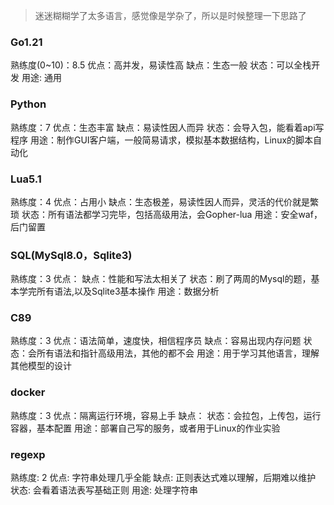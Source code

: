 > 迷迷糊糊学了太多语言，感觉像是学杂了，所以是时候整理一下思路了

### Go1.21

熟练度(0~10)：8.5
优点：高并发，易读性高
缺点：生态一般
状态：可以全栈开发
用途: 通用

### Python

熟练度：7
优点：生态丰富
缺点：易读性因人而异
状态：会导入包，能看着api写程序
用途：制作GUI客户端，一般简易请求，模拟基本数据结构，Linux的脚本自动化

### Lua5.1

熟练度：4
优点：占用小
缺点：生态极差，易读性因人而异，灵活的代价就是繁琐
状态：所有语法都学习完毕，包括高级用法，会Gopher-lua
用途：安全waf，后门留置

### SQL(MySql8.0，Sqlite3)

熟练度：3
优点：
缺点：性能和写法太相关了
状态：刷了两周的Mysql的题，基本学完所有语法,以及Sqlite3基本操作
用途：数据分析

### C89

熟练度：3
优点：语法简单，速度快，相信程序员
缺点：容易出现内存问题
状态：会所有语法和指针高级用法，其他的都不会
用途：用于学习其他语言，理解其他模型的设计

### docker

熟练度：3
优点：隔离运行环境，容易上手
缺点：
状态：会拉包，上传包，运行容器，基本配置
用途：部署自己写的服务，或者用于Linux的作业实验

### regexp

熟练度: 2
优点: 字符串处理几乎全能
缺点: 正则表达式难以理解，后期难以维护
状态: 会看着语法表写基础正则
用途: 处理字符串
